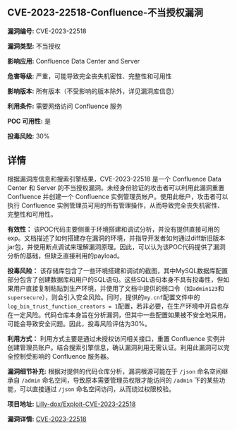 ## CVE-2023-22518-Confluence-不当授权漏洞

**漏洞编号:** CVE-2023-22518

**漏洞类型:** 不当授权

**影响应用:** Confluence Data Center and Server

**危害等级:** 严重，可能导致完全丧失机密性、完整性和可用性

**影响版本:** 所有版本（不受影响的版本除外，详见漏洞库信息）

**利用条件:** 需要网络访问 Confluence 服务

**POC 可用性:** 是

**投毒风险:** 30%

## 详情

根据漏洞库信息和搜索引擎结果，CVE-2023-22518 是一个 Confluence Data Center 和 Server 的不当授权漏洞。未经身份验证的攻击者可以利用此漏洞重置 Confluence 并创建一个 Confluence 实例管理员帐户。使用此帐户，攻击者可以执行 Confluence 实例管理员可用的所有管理操作，从而导致完全丧失机密性、完整性和可用性。

**有效性：**
该POC代码主要侧重于环境搭建和调试分析，并没有提供直接可用的exp。文档描述了如何搭建存在漏洞的环境，并指导开发者如何通过diff新旧版本jar包，并使用断点调试来理解漏洞原理。因此，可以认为该POC代码提供了漏洞分析的基础，但缺乏直接利用的payload。

**投毒风险：**
该存储库包含了一些环境搭建和调试的截图，其中MySQL数据库配置部分包含了创建数据库和用户的SQL语句。这些SQL语句本身不具有投毒性，但如果用户直接复制粘贴到生产环境，并使用了文档中提供的弱口令（如`admin123`和`supersecure`），则会引入安全风险。同时，提供的`my.cnf`配置文件中的`log_bin_trust_function_creators = 1`配置，若非必要，在生产环境中开启也存在一定风险。代码仓库本身旨在分析漏洞，但其中一些配置如果被不安全地采用，可能会导致安全问题。因此，投毒风险评估为30%。

**利用方式：**
利用方式主要是通过未授权访问相关接口，重置 Confluence 实例并创建管理员账户。结合搜索引擎信息，确认漏洞利用无需认证。利用此漏洞可以完全控制受影响的 Confluence 服务器。

**漏洞细节补充:**
根据对提供的代码仓库分析，漏洞根源可能在于 `/json` 命名空间继承自 `/admin` 命名空间，导致原本需要管理员权限才能访问的 `/admin` 下的某些功能，可以直接通过 `/json` 命名空间访问，从而绕过权限校验。

**项目地址:** [Lilly-dox/Exploit-CVE-2023-22518](https://github.com/Lilly-dox/Exploit-CVE-2023-22518)

**漏洞详情:** [CVE-2023-22518](https://nvd.nist.gov/vuln/detail/CVE-2023-22518)